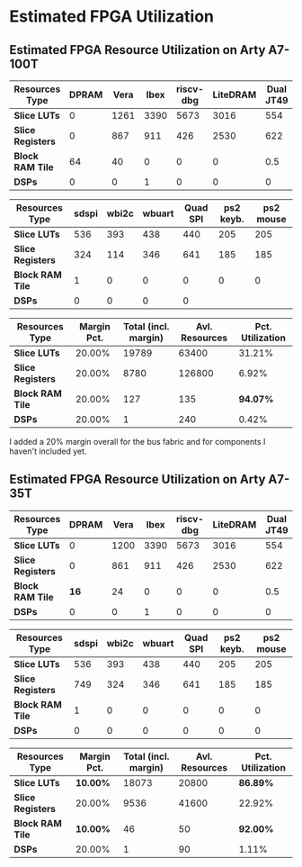 Estimated FPGA Utilization
==========================

Estimated FPGA Resource Utilization on Arty A7-100T
----------------------------------------------------

| Resources Type | DPRAM | Vera | Ibex | riscv-dbg | LiteDRAM | Dual JT49 | Praxos DMA |
|----------------|-------|------|------|-----------|----------|-----------|------------|
|**Slice LUTs**|0|1261|3390|5673|3016|554|380|
|**Slice Registers**|0|867|911|426|2530|622|167|
|**Block RAM Tile**|64|40|0|0|0|0.5|
|**DSPs**|0|0|1|0|0|0|

| Resources Type | sdspi | wbi2c | wbuart | Quad SPI | ps2 keyb. | ps2 mouse |
|----------------|-------|-------|--------|----------|-----------|-----------|
|**Slice LUTs**|536|393|438|440|205|205|
|**Slice Registers**|324|114|346|641|185|185|
|**Block RAM Tile**|1|0|0|0|0|0|
|**DSPs**|0|0|0|0|

| Resources Type | Margin Pct. | Total (incl. margin) | Avl. Resources | Pct. Utilization |
|----------------|-------------|----------------------|----------------|------------------|
|**Slice LUTs**|20.00%|19789|63400|31.21%|
|**Slice Registers**|20.00%|8780|126800|6.92%|
|**Block RAM Tile**|20.00%|127|135|**94.07%**|
|**DSPs**|20.00%|1|240|0.42%|

I added a 20% margin overall for the bus fabric and for components I haven't included yet.

Estimated FPGA Resource Utilization on Arty A7-35T
--------------------------------------------------

| Resources Type |  DPRAM | Vera | Ibex | riscv-dbg | LiteDRAM | Dual JT49 | Praxos DMA |
|----------------|--------|------|------|-----------|----------|-----------|------------|
|**Slice LUTs**|0|1200|3390|5673|3016|554|380|205|205
|**Slice Registers**|0|861|911|426|2530|622|167|185|185
|**Block RAM Tile**|**16**|24|0|0|0|0.5|0|0
|**DSPs**|0|0|1|0|0|0|0|0

| Resources Type | sdspi | wbi2c | wbuart | Quad SPI | ps2 keyb. | ps2 mouse |
|----------------|-------|-------|--------|----------|-----------|-----------|
|**Slice LUTs**|536|393|438|440|205|205
|**Slice Registers**|749|324|346|641|185|185
|**Block RAM Tile**|1|0|0|0|0|0
|**DSPs**|0|0|0|0|0|0

| Resources Type | Margin Pct. | Total (incl. margin) | Avl. Resources | Pct. Utilization |
|----------------|-------------|----------------------|----------------|------------------|
|**Slice LUTs**|**10.00%**|18073|20800|**86.89%**
|**Slice Registers**|20.00%|9536|41600|22.92%
|**Block RAM Tile**|**10.00%**|46|50|**92.00%**
|**DSPs**|20.00%|1|90|1.11%
